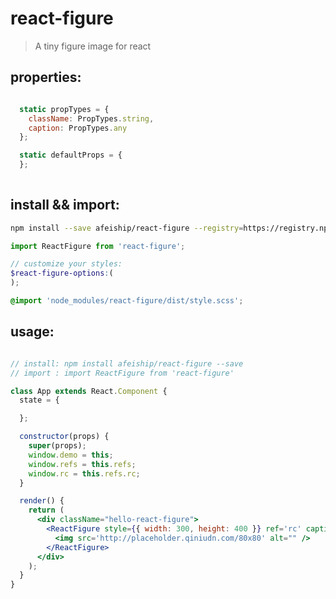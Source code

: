 # react-figure
> A tiny figure image for react

## properties:
```javascript

  static propTypes = {
    className: PropTypes.string,
    caption: PropTypes.any
  };

  static defaultProps = {
  };
  
```

## install && import:
```bash
npm install --save afeiship/react-figure --registry=https://registry.npm.taobao.org
```

```js
import ReactFigure from 'react-figure';
```

```scss
// customize your styles:
$react-figure-options:(
);

@import 'node_modules/react-figure/dist/style.scss';
```


## usage:
```jsx

// install: npm install afeiship/react-figure --save
// import : import ReactFigure from 'react-figure'

class App extends React.Component {
  state = {

  };

  constructor(props) {
    super(props);
    window.demo = this;
    window.refs = this.refs;
    window.rc = this.refs.rc;
  }

  render() {
    return (
      <div className="hello-react-figure">
        <ReactFigure style={{ width: 300, height: 400 }} ref='rc' caption="test">
          <img src='http://placeholder.qiniudn.com/80x80' alt="" />
        </ReactFigure>
      </div>
    );
  }
}

```
